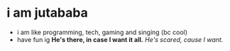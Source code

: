 # i am jutababa
- i am like programming, tech, gaming and singing (bc cool)
- have fun ig
  **He's there, in case I want it all.**
  *He's scared, cause I want.*
